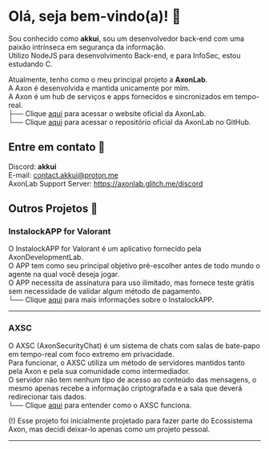 # Olá, seja bem-vindo(a)! 👋
Sou conhecido como **akkui**, sou um desenvolvedor back-end com uma paixão intrínseca em segurança da informação.<br>
Utilizo NodeJS para desenvolvimento Back-end, e para InfoSec, estou estudando C.<br>

Atualmente, tenho como o meu principal projeto a **AxonLab**.<br>
A Axon é desenvolvida e mantida unicamente por mim.<br>
A Axon é um hub de serviços e apps fornecidos e sincronizados em tempo-real.<br>
├── Clique [aqui](https://axonlab.glitch.me/) para acessar o website oficial da AxonLab.<br>
└── Clique [aqui](https://github.com/akkui/AxonDevelopmentLab/) para acessar o repositório oficial da AxonLab no GitHub.

## Entre em contato 👥
Discord: **akkui**<br>
E-mail: contact.akkui@proton.me<br>
AxonLab Support Server: https://axonlab.glitch.me/discord

## Outros Projetos 📂
### InstalockAPP for Valorant
O InstalockAPP for Valorant é um aplicativo fornecido pela AxonDevelopmentLab.<br>
O APP tem como seu principal objetivo pré-escolher antes de todo mundo o agente na qual você deseja jogar.<br>
O APP necessita de assinatura para uso ilimitado, mas fornece teste grátis sem necessidade de validar algum método de pagamento.<br>
└── Clique [aqui](https://axonlab.glitch.me/services/instalockapp) para mais informações sobre o InstalockAPP.

<hr>

### AXSC
O AXSC (AxonSecurityChat) é um sistema de chats com salas de bate-papo em tempo-real com foco extremo em privacidade.<br>
Para funcionar, o AXSC utiliza um método de servidores mantidos tanto pela Axon e pela sua comunidade como intermediador.<br>
O servidor não tem nenhum tipo de acesso ao conteúdo das mensagens, o mesmo apenas recebe a informação criptografada e a sala que deverá redirecionar tais dados.<br>
└── Clique [aqui](https://github.com/akkui/AXSC) para entender como o AXSC funciona.

(!) Esse projeto foi inicialmente projetado para fazer parte do Ecossistema Axon, mas decidi deixar-lo apenas como um projeto pessoal.

<hr>
